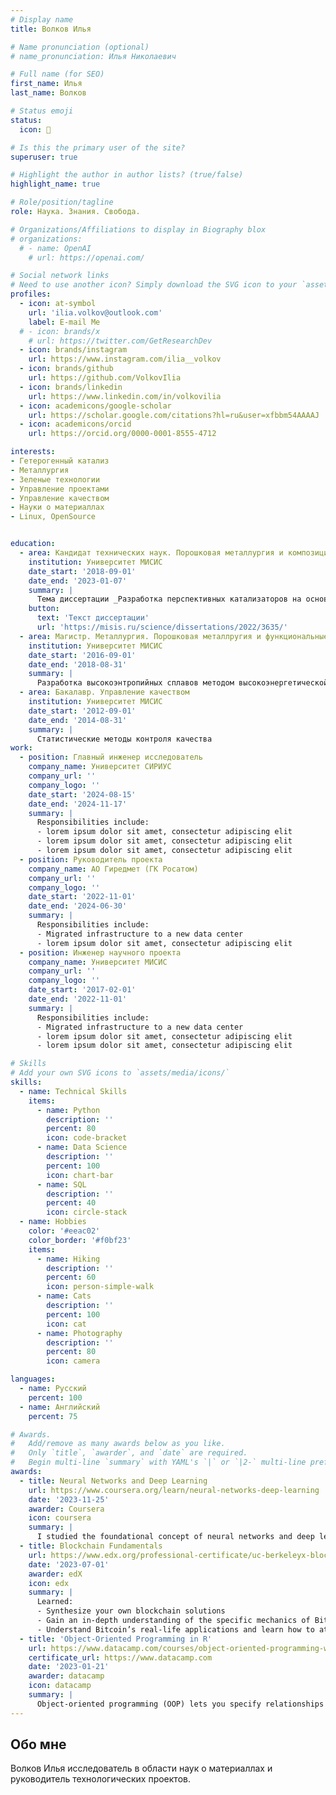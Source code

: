 ```yaml
---
# Display name
title: Волков Илья

# Name pronunciation (optional)
# name_pronunciation: Илья Николаевич

# Full name (for SEO)
first_name: Илья
last_name: Волков

# Status emoji
status:
  icon: 🐑

# Is this the primary user of the site?
superuser: true

# Highlight the author in author lists? (true/false)
highlight_name: true

# Role/position/tagline
role: Наука. Знания. Свобода.

# Organizations/Affiliations to display in Biography blox
# organizations:
  # - name: OpenAI
    # url: https://openai.com/

# Social network links
# Need to use another icon? Simply download the SVG icon to your `assets/media/icons/` folder.
profiles:
  - icon: at-symbol
    url: 'ilia.volkov@outlook.com'
    label: E-mail Me
  # - icon: brands/x
    # url: https://twitter.com/GetResearchDev
  - icon: brands/instagram
    url: https://www.instagram.com/ilia__volkov
  - icon: brands/github
    url: https://github.com/VolkovIlia
  - icon: brands/linkedin
    url: https://www.linkedin.com/in/volkovilia
  - icon: academicons/google-scholar
    url: https://scholar.google.com/citations?hl=ru&user=xfbbm54AAAAJ
  - icon: academicons/orcid
    url: https://orcid.org/0000-0001-8555-4712

interests:
- Гетерогенный катализ
- Металлургия
- Зеленые технологии
- Управление проектами
- Управление качеством
- Науки о материаллах
- Linux, OpenSource


education:
  - area: Кандидат технических наук. Порошковая металлургия и композиционные материалы
    institution: Университет МИСИС
    date_start: '2018-09-01'
    date_end: '2023-01-07'
    summary: |
      Тема диссертации _Разработка перспективных катализаторов на основе гетерогенных наноструктур нитрида бора_. Научный руководитель [Профессор Штанский Д.В.](https://misis.ru/science/community/scientists/3493/). Результаты отражены на пяти конференциях и в трех рецензируемых журналах.
    button:
      text: 'Текст диссертации'
      url: 'https://misis.ru/science/dissertations/2022/3635/'
  - area: Магистр. Металлургия. Порошковая металлругия и функциональные покрытия
    institution: Университет МИСИС
    date_start: '2016-09-01'
    date_end: '2018-08-31'
    summary: | 
      Разработка высокоэнтропийных сплавов методом высокоэнергетической механической обработки
  - area: Бакалавр. Управление качеством
    institution: Университет МИСИС
    date_start: '2012-09-01'
    date_end: '2014-08-31'
    summary: |
      Статистические методы контроля качества
work:
  - position: Главный инженер исследователь
    company_name: Университет СИРИУС
    company_url: ''
    company_logo: ''
    date_start: '2024-08-15'
    date_end: '2024-11-17'
    summary: |
      Responsibilities include:
      - lorem ipsum dolor sit amet, consectetur adipiscing elit
      - lorem ipsum dolor sit amet, consectetur adipiscing elit
      - lorem ipsum dolor sit amet, consectetur adipiscing elit
  - position: Руководитель проекта
    company_name: АО Гиредмет (ГК Росатом)
    company_url: ''
    company_logo: ''
    date_start: '2022-11-01'
    date_end: '2024-06-30'
    summary: |
      Responsibilities include:
      - Migrated infrastructure to a new data center
      - lorem ipsum dolor sit amet, consectetur adipiscing elit
  - position: Инженер научного проекта
    company_name: Университет МИСИС
    company_url: ''
    company_logo: ''
    date_start: '2017-02-01'
    date_end: '2022-11-01'
    summary: |
      Responsibilities include:
      - Migrated infrastructure to a new data center
      - lorem ipsum dolor sit amet, consectetur adipiscing elit
      - lorem ipsum dolor sit amet, consectetur adipiscing elit

# Skills
# Add your own SVG icons to `assets/media/icons/`
skills:
  - name: Technical Skills
    items:
      - name: Python
        description: ''
        percent: 80
        icon: code-bracket
      - name: Data Science
        description: ''
        percent: 100
        icon: chart-bar
      - name: SQL
        description: ''
        percent: 40
        icon: circle-stack
  - name: Hobbies
    color: '#eeac02'
    color_border: '#f0bf23'
    items:
      - name: Hiking
        description: ''
        percent: 60
        icon: person-simple-walk
      - name: Cats
        description: ''
        percent: 100
        icon: cat
      - name: Photography
        description: ''
        percent: 80
        icon: camera

languages:
  - name: Русский
    percent: 100
  - name: Английский
    percent: 75

# Awards.
#   Add/remove as many awards below as you like.
#   Only `title`, `awarder`, and `date` are required.
#   Begin multi-line `summary` with YAML's `|` or `|2-` multi-line prefix and indent 2 spaces below.
awards:
  - title: Neural Networks and Deep Learning
    url: https://www.coursera.org/learn/neural-networks-deep-learning
    date: '2023-11-25'
    awarder: Coursera
    icon: coursera
    summary: |
      I studied the foundational concept of neural networks and deep learning. By the end, I was familiar with the significant technological trends driving the rise of deep learning; build, train, and apply fully connected deep neural networks; implement efficient (vectorized) neural networks; identify key parameters in a neural network’s architecture; and apply deep learning to your own applications.
  - title: Blockchain Fundamentals
    url: https://www.edx.org/professional-certificate/uc-berkeleyx-blockchain-fundamentals
    date: '2023-07-01'
    awarder: edX
    icon: edx
    summary: |
      Learned:
      - Synthesize your own blockchain solutions
      - Gain an in-depth understanding of the specific mechanics of Bitcoin
      - Understand Bitcoin’s real-life applications and learn how to attack and destroy Bitcoin, Ethereum, smart contracts and Dapps, and alternatives to Bitcoin’s Proof-of-Work consensus algorithm
  - title: 'Object-Oriented Programming in R'
    url: https://www.datacamp.com/courses/object-oriented-programming-with-s3-and-r6-in-r
    certificate_url: https://www.datacamp.com
    date: '2023-01-21'
    awarder: datacamp
    icon: datacamp
    summary: |
      Object-oriented programming (OOP) lets you specify relationships between functions and the objects that they can act on, helping you manage complexity in your code. This is an intermediate level course, providing an introduction to OOP, using the S3 and R6 systems. S3 is a great day-to-day R programming tool that simplifies some of the functions that you write. R6 is especially useful for industry-specific analyses, working with web APIs, and building GUIs.
---
```


## Обо мне

Волков Илья исследователь в области наук о материаллах и руководитель технологических проектов.
